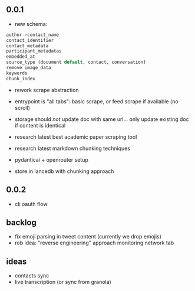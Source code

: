 ## 0.0.1

- new schema:

```sql
author->contact_name
contact_identifier
contact_metadata
participant_metadatas
embedded_at
source_type (document default, contact, conversation)
remove image_data
keywords
chunk_index
```

- rework scrape abstraction
- entrypoint is "all tabs": basic scrape, or feed scrape if available (no scroll)
- storage should _not_ update doc with same url... only update existing doc if content is identical

- research latest best academic paper scraping tool
- research latest markdown chunking techniques
- pydanticai + openrouter setup
- store in lancedb with chunking approach

## 0.0.2

- cli oauth flow

## backlog

- fix emoji parsing in tweet content (currently we drop emojis)
- rob idea: "reverse engineering" approach monitoring network tab

## ideas

- contacts sync
- live transcription (or sync from granola)

